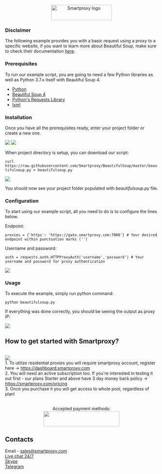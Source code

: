 <p align="center">
    <a href="https://smartproxy.com/"><img src="https://smartproxy.com/wp-content/themes/smartproxy/images/smartproxy-logo.svg" alt="Smartproxy logo" width="200" height="50"></a>
  </a>
</p>

### Disclaimer

The following example provides you with a basic request using a proxy to a specific website, if you want to learn more about Beautiful Soup, make sure to check their documentation [here](https://www.crummy.com/software/BeautifulSoup/bs4/doc/#quick-start).

### Prerequisites

To run our example script, you are going to need a few Python libraries as well as Python 3.7.x itself with Beautiful Soup 4.

* [Python](https://www.python.org/downloads/)
* [Beautiful Soup 4](https://www.crummy.com/software/BeautifulSoup/bs4/doc/#installing-beautiful-soup)
* [Python's Requests Library](https://realpython.com/python-requests/)
* [lxml](https://lxml.de/installation.html)

### Installation

Once you have all the prerequisites ready, enter your project folder or create a new one.

<img src="https://i.imgur.com/RaLIVjy.png">
<img src="https://i.imgur.com/1TeL3xI.png">

When project directory is setup, you can download our script:

`curl https://raw.githubusercontent.com/Smartproxy/BeautifulSoup/master/beautifulsoup.py > beautifulsoup.py`

<img src="https://content.screencast.com/users/JohanSP/folders/Jing/media/87b3ab19-cdb2-4e2b-ae8a-9431f538ee9a/smartproxy-beautifulsoup-configuration.png">

You should now see your project folder populated with *beautifulsoup.py* file.

### Configuration

To start using our example script, all you need to do is to configure the lines below.

Endpoint:
```
proxies = {'https': 'https://gate.smartproxy.com:7000'} # Your desired endpoint within punctuation marks ('')
```
Username and password:
```
auth = requests.auth.HTTPProxyAuth('username','password') # Your username and password for proxy authentication
```

<img src="https://i.imgur.com/wbTPbx5.png">

### Usage

To execute the example, simply run python command:

```
python beautifulsoup.py
```

If everything was done correctly, you should be seeing the output as proxy IP:

<img src="https://i.imgur.com/yglY5EA.png">

## How to get started with Smartproxy?
<br><img src="https://smartproxy.com/wp-content/uploads/2019/02/order-smartproxy.png">
<br> 1. To utilize residential proxies you will require smartproxy account, register here -> https://dashboard.smartproxy.com
<br> 2. You will need an active subscription too. If you're interested in testing it out first - our plans Starter and above have 3 day money back policy -> https://smartproxy.com/pricing
<br> 3. Once you purchase it you will get access to whole pool, regardless of plan!
<br><br><center>Accepted payment methods:
<br><img src="https://smartproxy.com/wp-content/uploads/2018/09/payment-methods-smartproxy-residential-rotating-proxies.svg" alt="" width="250" height="50"></center>

## Contacts
Email - sales@smartproxy.com
<br><a href="https://smartproxy.com">Live chat 24/7</a>
<br><a href="https://join.skype.com/invite/bZDHw4NZg2G9">Skype</a>
<br><a href="https://t.me/smartproxy_com">Telegram</a>

